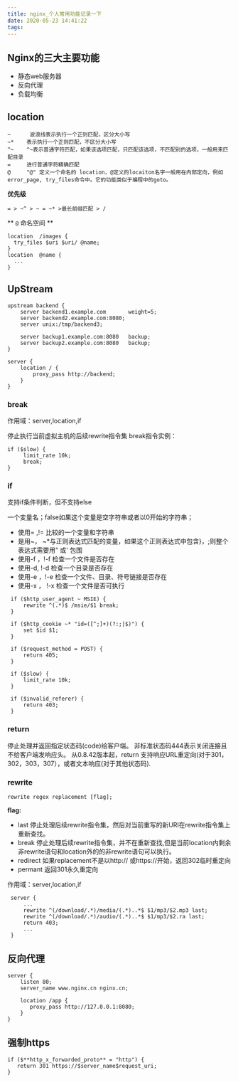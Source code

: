 ```yaml
---
title: nginx_个人常用功能记录一下
date: 2020-05-23 14:41:22
tags:
---
```



## Nginx的三大主要功能
- 静态web服务器
- 反向代理
- 负载均衡

## location


```
~      波浪线表示执行一个正则匹配，区分大小写
~*    表示执行一个正则匹配，不区分大小写
^~    ^~表示普通字符匹配，如果该选项匹配，只匹配该选项，不匹配别的选项，一般用来匹配目录
=     进行普通字符精确匹配
@     "@" 定义一个命名的 location，@定义的locaiton名字一般用在内部定向，例如error_page, try_files命令中。它的功能类似于编程中的goto。
```

**优先级**

```
= > ~^ > ~ = ~* >最长前缀匹配 > /
```


** `@` 命名空间 **
```nginx
location  /images {
  try_files $uri $uri/ @name;
}
location  @name {
  ...
}
```

## UpStream

```nginx
upstream backend {
    server backend1.example.com       weight=5;
    server backend2.example.com:8080;
    server unix:/tmp/backend3;

    server backup1.example.com:8080   backup;
    server backup2.example.com:8080   backup;
}

server {
    location / {
        proxy_pass http://backend;
    }
}
```


### break


作用域：server,location,if

停止执行当前虚拟主机的后续rewrite指令集
break指令实例：

```nginx
if ($slow) {
     limit_rate 10k;
     break;
}
```


### if 
支持if条件判断，但不支持else

一个变量名；false如果这个变量是空字符串或者以0开始的字符串；

- 使用= ,!= 比较的一个变量和字符串
- 是用~， ~*与正则表达式匹配的变量，如果这个正则表达式中包含}，;则整个表达式需要用" 或' 包围
- 使用-f ，!-f 检查一个文件是否存在
- 使用-d, !-d 检查一个目录是否存在
- 使用-e ，!-e 检查一个文件、目录、符号链接是否存在
- 使用-x ， !-x 检查一个文件是否可执行

```nginx
 if ($http_user_agent ~ MSIE) {
     rewrite ^(.*)$ /msie/$1 break;
 }

 if ($http_cookie ~* "id=([^;]+)(?:;|$)") {
     set $id $1;
 }

 if ($request_method = POST) {
     return 405;
 }

 if ($slow) {
     limit_rate 10k;
 }

 if ($invalid_referer) {
     return 403;
 }
```


### return

停止处理并返回指定状态码(code)给客户端。
非标准状态码444表示关闭连接且不给客户端发响应头。
从0.8.42版本起，return 支持响应URL重定向(对于301，302，303，307），或者文本响应(对于其他状态码).


### rewrite


```nginx
rewrite regex replacement [flag];
```

**flag:**

- last 停止处理后续rewrite指令集，然后对当前重写的新URI在rewrite指令集上重新查找。
- break 停止处理后续rewrite指令集，并不在重新查找,但是当前location内剩余非rewrite语句和location外的的非rewrite语句可以执行。
- redirect 如果replacement不是以http:// 或https://开始，返回302临时重定向
- permant 返回301永久重定向



作用域：server,location,if

```nginx
 server {
     ...
     rewrite ^(/download/.*)/media/(.*)..*$ $1/mp3/$2.mp3 last;
     rewrite ^(/download/.*)/audio/(.*)..*$ $1/mp3/$2.ra last;
     return 403;
     ...
 }
```


## 反向代理



```nginx
server {
    listen 80;
    server_name www.nginx.cn nginx.cn;

    location /app {
       proxy_pass http://127.0.0.1:8080;
    }
}

```

## 强制https

```nginx
if ($**http_x_forwarded_proto** = "http") {
   return 301 https://$server_name$request_uri;
}
```

